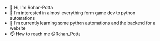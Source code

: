 - 👋 Hi, I’m Rohan-Potta
- 👀 I’m interested in almost everything form game dev to python automations
- 🌱 I’m currently learning some python automations and the backend for a website
- 📫 How to reach me @Rohan_Potta 

<!---
Rohan-Potta/Rohan-Potta is a ✨ special ✨ repository because its `README.md` (this file) appears on your GitHub profile.
You can click the Preview link to take a look at your changes.
--->
